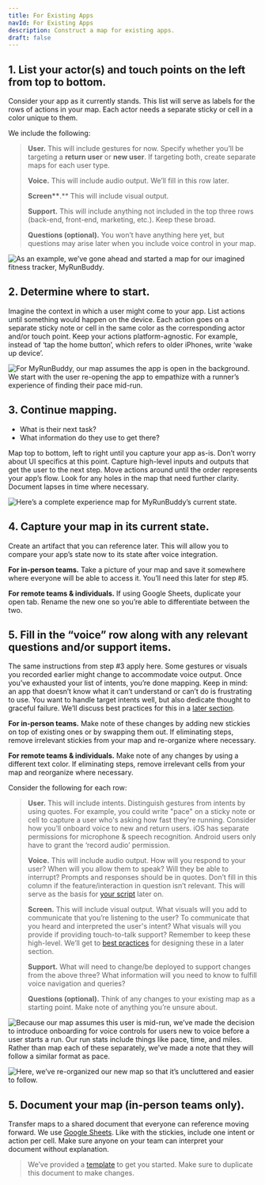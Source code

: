 ```yaml
---
title: For Existing Apps
navId: For Existing Apps
description: Construct a map for existing apps.
draft: false
---
```


## **1. List your actor(s) and touch points on the left from top to bottom.**

Consider your app as it currently stands. This list will serve as labels for the rows of actions in your map. Each actor needs a separate sticky or cell in a color unique to them.

We include the following:

> **User.** This will include gestures for now. Specify whether you’ll be targeting a **return user** or **new user**. If targeting both, create separate maps for each user type.
>
> **Voice.** This will include audio output. We’ll fill in this row later.
>
> **Screen\*\***.\*\* This will include visual output.
>
> **Support.** This will include anything not included in the top three rows (back-end, front-end, marketing, etc.). Keep these broad.
>
> **Questions (optional).** You won’t have anything here yet, but questions may arise later when you include voice control in your map.

![As an example, we’ve gone ahead and started a map for our imagined fitness tracker, MyRunBuddy.](https://paper-attachments.dropbox.com/s_2D0F9EFCECAA3D6E12857EAAD162866F99CA40129F0BD81B218A102B4CF8D9B0_1581626807410_MyRunBuddy+-+actors.png)

## **2. Determine where to start.**

Imagine the context in which a user might come to your app. List actions until something would happen on the device. Each action goes on a separate sticky note or cell in the same color as the corresponding actor and/or touch point. Keep your actions platform-agnostic. For example, instead of ‘tap the home button’, which refers to older iPhones, write ‘wake up device’.

![For MyRunBuddy, our map assumes the app is open in the background. We start with the user re-opening the app to empathize with a runner’s experience of finding their pace mid-run.](https://paper-attachments.dropbox.com/s_2D0F9EFCECAA3D6E12857EAAD162866F99CA40129F0BD81B218A102B4CF8D9B0_1581626920121_MyRunBuddy+-+as-is+initial.png)

## **3. Continue mapping.**

- What is their next task?
- What information do they use to get there?

Map top to bottom, left to right until you capture your app as-is. Don’t worry about UI specifics at this point. Capture high-level inputs and outputs that get the user to the next step. Move actions around until the order represents your app’s flow. Look for any holes in the map that need further clarity. Document lapses in time where necessary.

![Here’s a complete experience map for MyRunBuddy’s current state.](https://paper-attachments.dropbox.com/s_2D0F9EFCECAA3D6E12857EAAD162866F99CA40129F0BD81B218A102B4CF8D9B0_1581626942664_MyRunBuddy+-+as-is.png)

## **4. Capture your map in its current state.**

Create an artifact that you can reference later. This will allow you to compare your app’s state now to its state after voice integration.

**For in-person teams.** Take a picture of your map and save it somewhere where everyone will be able to access it. You’ll need this later for step #5.

**For remote teams & individuals.** If using Google Sheets, duplicate your open tab. Rename the new one so you’re able to differentiate between the two.

## **5. Fill in the “voice” row along with any relevant questions and/or support items.**

The same instructions from step #3 apply here. Some gestures or visuals you recorded earlier might change to accommodate voice output. Once you’ve exhausted your list of intents, you’re done mapping. Keep in mind: an app that doesn’t know what it can’t understand or can’t do is frustrating to use. You want to handle target intents well, but also dedicate thought to graceful failure. We’ll discuss best practices for this in a [later section](/docs/Design/tips-for-writing-dialog).

**For in-person teams.** Make note of these changes by adding new stickies on top of existing ones or by swapping them out. If eliminating steps, remove irrelevant stickies from your map and re-organize where necessary.

**For remote teams & individuals.** Make note of any changes by using a different text color. If eliminating steps, remove irrelevant cells from your map and reorganize where necessary.

Consider the following for each row:

> **User.** This will include intents. Distinguish gestures from intents by using quotes. For example, you could write "pace" on a sticky note or cell to capture a user who's asking how fast they’re running. Consider how you’ll onboard voice to new and return users. iOS has separate permissions for microphone & speech recognition. Android users only have to grant the ‘record audio’ permission.
>
> **Voice.** This will include audio output. How will you respond to your user? When will you allow them to speak? Will they be able to interrupt? Prompts and responses should be in quotes. Don’t fill in this column if the feature/interaction in question isn’t relevant. This will serve as the basis for [your script](https://www.spoekstack.io/docs/Design/script-storyboard-responses) later on.
>
> **Screen.** This will include visual output. What visuals will you add to communicate that you’re listening to the user? To communicate that you heard and interpreted the user's intent? What visuals will you provide if providing touch-to-talk support? Remember to keep these high-level. We’ll get to [best practices](/docs/Design/tips-for-designing-visual-output) for designing these in a later section.
>
> **Support.** What will need to change/be deployed to support changes from the above three? What information will you need to know to fulfill voice navigation and queries?
>
> **Questions (optional).** Think of any changes to your existing map as a starting point. Make note of anything you’re unsure about.

![Because our map assumes this user is mid-run, we’ve made the decision to introduce onboarding for voice controls for users new to voice before a user starts a run. Our run stats include things like pace, time, and miles. Rather than map each of these separately, we’ve made a note that they will follow a similar format as pace.](https://paper-attachments.dropbox.com/s_2D0F9EFCECAA3D6E12857EAAD162866F99CA40129F0BD81B218A102B4CF8D9B0_1581626971650_MyRunBuddy+-+to-be.png)

![Here, we’ve re-organized our new map so that it’s uncluttered and easier to follow.](https://paper-attachments.dropbox.com/s_2D0F9EFCECAA3D6E12857EAAD162866F99CA40129F0BD81B218A102B4CF8D9B0_1581627131722_MyRunBuddy+-+to-be+minimized.png)

## **5. Document your map (in-person teams only).**

Transfer maps to a shared document that everyone can reference moving forward. We use [](https://www.google.com/sheets/about/)[Google Sheets](https://www.google.com/sheets/about/). Like with the stickies, include one intent or action per cell. Make sure anyone on your team can interpret your document without explanation.

> We’ve provided a [](https://docs.google.com/spreadsheets/d/1epKA1i_2Cbb8sCEnV_D1mHl4VHfdJhY7-EXZGIrPjbM/edit?usp=sharing)[template](https://docs.google.com/spreadsheets/d/1epKA1i_2Cbb8sCEnV_D1mHl4VHfdJhY7-EXZGIrPjbM/edit?usp=sharing) to get you started. Make sure to duplicate this document to make changes.
